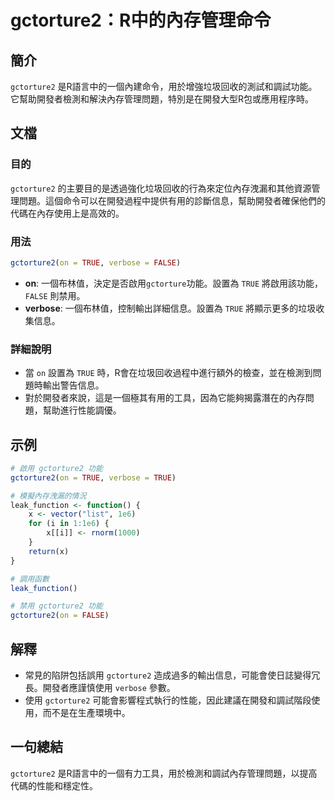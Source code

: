 <!--
Meta Description: # gctorture2：R中的內存管理命令 ## 簡介 `gctorture2` 是R語言中的一個內建命令，用於增強垃圾回收的測試和調試功能。它幫助開發者檢測和解決內存管理問題，特別是在開發大型R包或應用程序時。 ## 文檔 ### 目的 `gctorture2` 的主要目的是透過強化垃圾回收的行...
Meta Keywords: gctorture2, true, verbose, false, 設置為
-->

# gctorture2：R中的內存管理命令

## 簡介
`gctorture2` 是R語言中的一個內建命令，用於增強垃圾回收的測試和調試功能。它幫助開發者檢測和解決內存管理問題，特別是在開發大型R包或應用程序時。

## 文檔
### 目的
`gctorture2` 的主要目的是透過強化垃圾回收的行為來定位內存洩漏和其他資源管理問題。這個命令可以在開發過程中提供有用的診斷信息，幫助開發者確保他們的代碼在內存使用上是高效的。

### 用法
```R
gctorture2(on = TRUE, verbose = FALSE)
```

- **on**: 一個布林值，決定是否啟用`gctorture`功能。設置為 `TRUE` 將啟用該功能，`FALSE` 則禁用。
- **verbose**: 一個布林值，控制輸出詳細信息。設置為 `TRUE` 將顯示更多的垃圾收集信息。

### 詳細說明
- 當 `on` 設置為 `TRUE` 時，R會在垃圾回收過程中進行額外的檢查，並在檢測到問題時輸出警告信息。
- 對於開發者來說，這是一個極其有用的工具，因為它能夠揭露潛在的內存問題，幫助進行性能調優。

## 示例
```R
# 啟用 gctorture2 功能
gctorture2(on = TRUE, verbose = TRUE)

# 模擬內存洩漏的情況
leak_function <- function() {
    x <- vector("list", 1e6)
    for (i in 1:1e6) {
        x[[i]] <- rnorm(1000)
    }
    return(x)
}

# 調用函數
leak_function()

# 禁用 gctorture2 功能
gctorture2(on = FALSE)
```

## 解釋
- 常見的陷阱包括誤用 `gctorture2` 造成過多的輸出信息，可能會使日誌變得冗長。開發者應謹慎使用 `verbose` 參數。
- 使用 `gctorture2` 可能會影響程式執行的性能，因此建議在開發和調試階段使用，而不是在生產環境中。

## 一句總結
`gctorture2` 是R語言中的一個有力工具，用於檢測和調試內存管理問題，以提高代碼的性能和穩定性。